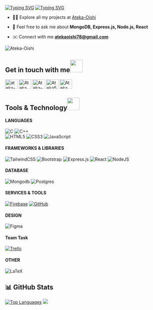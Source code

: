 [![Typing SVG](https://readme-typing-svg.demolab.com?font=operator+mono&weight=900&size=38&duration=1&pause=1&color=4488F7&center=true&repeat=false&width=1000&lines=ATEKA+SULTANA)](https://git.io/typing-svg)
[![Typing SVG](https://readme-typing-svg.demolab.com?font=operator+mono&weight=800&duration=3500&pause=100&color=4488F7&center=true&width=1000&lines=Undergrad+Student;Computer+Science;MERN+Stack+Developer;From+Bangladesh)](https://git.io/typing-svg)

- 👨‍💻 Explore all my projects at [Ateka-Oishi](https://github.com/Ateka-Oishi)

- 💬 Feel free to ask me about **MongoDB, Express.js, Node.js, React**

- ✉️ Connect with me **atekaoishi78@gmail.com**

<p align="left"> <img src="https://komarev.com/ghpvc/?username=Ateka-Oishi&label=Profile%20views&color=0e75b6&style=flat" alt="Ateka-Oishi" /> </p>

<h2>Get in touch with me<img src = "https://media2.giphy.com/media/al7grkbrCChTAPEfyh/giphy.gif?cid=ecf05e47a0n3gi1bfqntqmob8g9aid1oyj2wr3ds3mg700bl&rid=giphy.gif" width="40px" height="40px"></h2><p align="left">
<a href="https://www.linkedin.com/in/ateka-sultana-642071268" target="blank"><img align="center" src="https://raw.githubusercontent.com/rahuldkjain/github-profile-readme-generator/master/src/images/icons/Social/linked-in-alt.svg" alt="ateka-sultana" height="30" width="40" /></a>
<a href="https://twitter.com/Ateka_Sultana" target="blank"><img align="center" src="https://raw.githubusercontent.com/rahuldkjain/github-profile-readme-generator/master/src/images/icons/Social/twitter.svg" alt="Ateka_Sultana" height="30" width="40" /></a>
<a href="https://www.facebook.com/ateka.oishi.9" target="blank"><img align="center" src="https://raw.githubusercontent.com/rahuldkjain/github-profile-readme-generator/master/src/images/icons/Social/facebook.svg" alt="Ateka-Oishi" height="30" width="40" /></a>
<a href="https://leetcode.com/Ateka55/" target="blank"><img align="center" src="https://raw.githubusercontent.com/rahuldkjain/github-profile-readme-generator/master/src/images/icons/Social/leet-code.svg" alt="Ateka55" height="30" width="40" /></a>
<a href="https://codeforces.com/profile/Ateka" target="blank"><img align="center" src="https://raw.githubusercontent.com/rahuldkjain/github-profile-readme-generator/master/src/images/icons/Social/codeforces.svg" alt="Ateka" height="30" width="40" /></a>
</p>

<h2>Tools & Technology<img src = "https://media2.giphy.com/media/QssGEmpkyEOhBCb7e1/giphy.gif?cid=ecf05e47a0n3gi1bfqntqmob8g9aid1oyj2wr3ds3mg700bl&rid=giphy.gif" width="40px" height="40px"> </h2>


#### LANGUAGES
![C](https://img.shields.io/badge/c-%2300599C.svg?style=for-the-badge&logo=c&logoColor=white) 
![C++](https://img.shields.io/badge/c++-%2300599C.svg?style=for-the-badge&logo=c%2B%2B&logoColor=white)  
![HTML5](https://img.shields.io/badge/html5-%23E34F26.svg?style=for-the-badge&logo=html5&logoColor=white) 
![CSS3](https://img.shields.io/badge/css3-%231572B6.svg?style=for-the-badge&logo=css3&logoColor=white) 
![JavaScript](https://img.shields.io/badge/javascript-%23323330.svg?style=for-the-badge&logo=javascript&logoColor=%23F7DF1E) 

#### FRAMEWORKS & LIBRARIES
![TailwindCSS](https://img.shields.io/badge/tailwindcss-%2338B2AC.svg?style=for-the-badge&logo=tailwind-css&logoColor=white)
![Bootstrap](https://img.shields.io/badge/bootstrap-%23563D7C.svg?style=for-the-badge&logo=bootstrap&logoColor=white) 
![Express.js](https://img.shields.io/badge/express.js-%23404d59.svg?style=for-the-badge&logo=express&logoColor=%2361DAFB) 
![React](https://img.shields.io/badge/react-%2320232a.svg?style=for-the-badge&logo=react&logoColor=%2361DAFB) 
![NodeJS](https://img.shields.io/badge/node.js-6DA55F?style=for-the-badge&logo=node.js&logoColor=white)

#### DATABASE
![Mongodb](https://img.shields.io/badge/mongodb-%234ea94b.svg?style=for-the-badge&logo=mongodb&logoColor=white)
![Postgres](https://img.shields.io/badge/postgres-%23316192.svg?style=for-the-badge&logo=postgresql&logoColor=white)

#### SERVICES & TOOLS
[![Firebase](https://img.shields.io/badge/firebase-%23039BE5.svg?style=for-the-badge&logo=firebase)](https://firebase.google.com/)
[![GitHub](https://img.shields.io/badge/github-%23121011.svg?style=for-the-badge&logo=github)](https://github.com/Ateka-Oishi)


#### DESIGN 	
![Figma](https://img.shields.io/badge/figma-%23F24E1E.svg?style=for-the-badge&logo=figma&logoColor=white)

#### Team Task
[![Trello](https://img.shields.io/badge/Trello-%23026AA7.svg?style=for-the-badge&logo=Trello&logoColor=white)](https://trello.com/u/atekaoishi/boards)

#### OTHER
![LaTeX](https://img.shields.io/badge/latex-%23008080.svg?style=for-the-badge&logo=latex&logoColor=white) 

## 📊 GitHub Stats
[![Top Languages](https://github-readme-stats.vercel.app/api/top-langs/?username=Ateka-Oishi&layout=donut-vertical&theme=react&hide_border=true)](https://github.com/Ateka-Oishi/github-readme-stats)
![](https://github-readme-stats.vercel.app/api?username=Ateka-Oishi&theme=react&show_icons=true)


